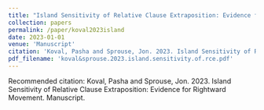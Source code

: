 ```yaml
---
title: "Island Sensitivity of Relative Clause Extraposition: Evidence for Rightward Movement"
collection: papers
permalink: /paper/koval2023island
date: 2023-01-01
venue: 'Manuscript'
citation: 'Koval, Pasha and Sprouse, Jon. 2023. Island Sensitivity of Relative Clause Extraposition: Evidence for Rightward Movement. Manuscript.'
pdf_filename: 'koval&sprouse.2023.island.sensitivity.of.rce.pdf'
---
```

Recommended citation: Koval, Pasha and Sprouse, Jon. 2023. Island Sensitivity of Relative Clause Extraposition: Evidence for Rightward Movement. Manuscript.